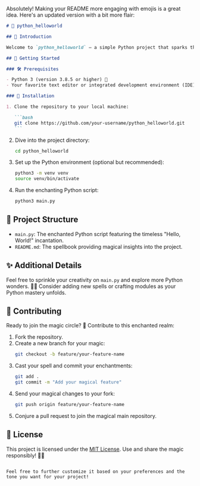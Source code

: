 Absolutely! Making your README more engaging with emojis is a great idea. Here's an updated version with a bit more flair:

````markdown
# 🐍 python_helloworld

## 🌟 Introduction

Welcome to `python_helloworld` – a simple Python project that sparks the magic of programming! 🚀 This project serves as a delightful introduction to the Python programming language. 🐘✨ It features a minimal "Hello, World!" example, providing a friendly foundation for beginners to embark on their Python journey.

## 🚦 Getting Started

### 🛠️ Prerequisites

- Python 3 (version 3.8.5 or higher) 🐍
- Your favorite text editor or integrated development environment (IDE) 💻

### 🚀 Installation

1. Clone the repository to your local machine:

   ```bash
   git clone https://github.com/your-username/python_helloworld.git
   ```
````

2. Dive into the project directory:

   ```bash
   cd python_helloworld
   ```

3. Set up the Python environment (optional but recommended):

   ```bash
   python3 -m venv venv
   source venv/bin/activate
   ```

4. Run the enchanting Python script:

   ```bash
   python3 main.py
   ```

## 📁 Project Structure

- `main.py`: The enchanted Python script featuring the timeless "Hello, World!" incantation.
- `README.md`: The spellbook providing magical insights into the project.

## ✨ Additional Details

Feel free to sprinkle your creativity on `main.py` and explore more Python wonders. 🌈✨ Consider adding new spells or crafting modules as your Python mastery unfolds.

## 🎩 Contributing

Ready to join the magic circle? 🌟 Contribute to this enchanted realm:

1. Fork the repository.
2. Create a new branch for your magic:
   ```bash
   git checkout -b feature/your-feature-name
   ```
3. Cast your spell and commit your enchantments:
   ```bash
   git add .
   git commit -m "Add your magical feature"
   ```
4. Send your magical changes to your fork:
   ```bash
   git push origin feature/your-feature-name
   ```
5. Conjure a pull request to join the magical main repository.

## 📜 License

This project is licensed under the [MIT License](LICENSE). Use and share the magic responsibly! 🌟🔮

```

Feel free to further customize it based on your preferences and the tone you want for your project!
```
